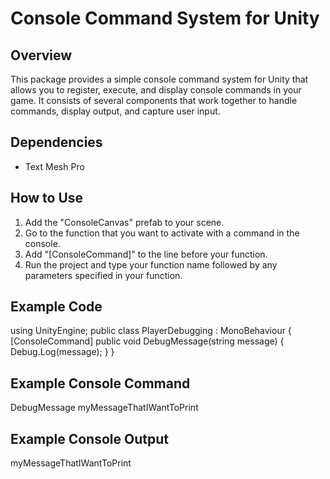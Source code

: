 # Console Command System for Unity

## Overview

This package provides a simple console command system for Unity that allows you to register, execute, and display console commands in your game. It consists of several components that work together to handle commands, display output, and capture user input.

## Dependencies

- Text Mesh Pro

## How to Use

1. Add the "ConsoleCanvas" prefab to your scene.
2. Go to the function that you want to activate with a command in the console.
3. Add "[ConsoleCommand]" to the line before your function.
4. Run the project and type your function name followed by any parameters specified in your function.

## Example Code

using UnityEngine;
public class PlayerDebugging : MonoBehaviour
{
    [ConsoleCommand]
    public void DebugMessage(string message)
    {
        Debug.Log(message);
    }
}

## Example Console Command

DebugMessage myMessageThatIWantToPrint

## Example Console Output

myMessageThatIWantToPrint
